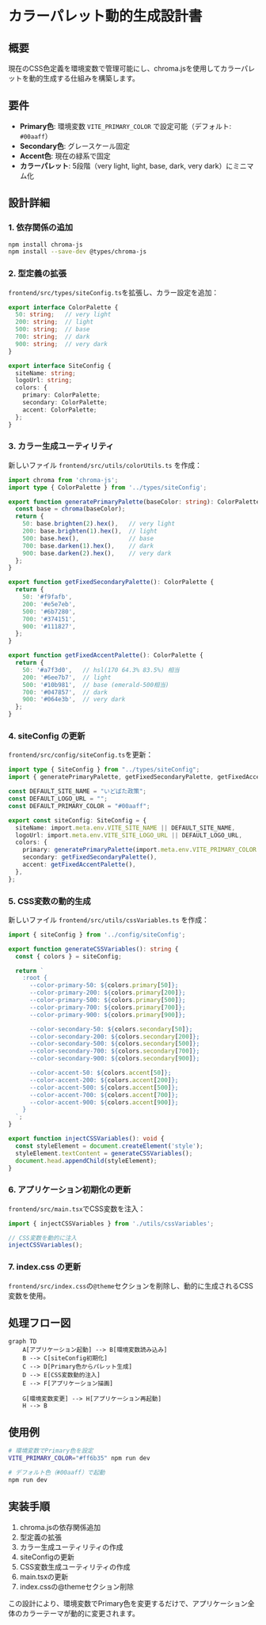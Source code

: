 # カラーパレット動的生成設計書

## 概要
現在のCSS色定義を環境変数で管理可能にし、chroma.jsを使用してカラーパレットを動的生成する仕組みを構築します。

## 要件
- **Primary色**: 環境変数 `VITE_PRIMARY_COLOR` で設定可能（デフォルト: `#00aaff`）
- **Secondary色**: グレースケール固定
- **Accent色**: 現在の緑系で固定
- **カラーパレット**: 5段階（very light, light, base, dark, very dark）にミニマム化

## 設計詳細

### 1. 依存関係の追加
```bash
npm install chroma-js
npm install --save-dev @types/chroma-js
```

### 2. 型定義の拡張
`frontend/src/types/siteConfig.ts`を拡張し、カラー設定を追加：

```typescript
export interface ColorPalette {
  50: string;   // very light
  200: string;  // light
  500: string;  // base
  700: string;  // dark
  900: string;  // very dark
}

export interface SiteConfig {
  siteName: string;
  logoUrl: string;
  colors: {
    primary: ColorPalette;
    secondary: ColorPalette;
    accent: ColorPalette;
  };
}
```

### 3. カラー生成ユーティリティ
新しいファイル `frontend/src/utils/colorUtils.ts` を作成：

```typescript
import chroma from 'chroma-js';
import type { ColorPalette } from '../types/siteConfig';

export function generatePrimaryPalette(baseColor: string): ColorPalette {
  const base = chroma(baseColor);
  return {
    50: base.brighten(2).hex(),   // very light
    200: base.brighten(1).hex(),  // light
    500: base.hex(),              // base
    700: base.darken(1).hex(),    // dark
    900: base.darken(2).hex(),    // very dark
  };
}

export function getFixedSecondaryPalette(): ColorPalette {
  return {
    50: '#f9fafb',
    200: '#e5e7eb',
    500: '#6b7280',
    700: '#374151',
    900: '#111827',
  };
}

export function getFixedAccentPalette(): ColorPalette {
  return {
    50: '#a7f3d0',   // hsl(170 64.3% 83.5%) 相当
    200: '#6ee7b7',  // light
    500: '#10b981',  // base (emerald-500相当)
    700: '#047857',  // dark
    900: '#064e3b',  // very dark
  };
}
```

### 4. siteConfig の更新
`frontend/src/config/siteConfig.ts`を更新：

```typescript
import type { SiteConfig } from "../types/siteConfig";
import { generatePrimaryPalette, getFixedSecondaryPalette, getFixedAccentPalette } from "../utils/colorUtils";

const DEFAULT_SITE_NAME = "いどばた政策";
const DEFAULT_LOGO_URL = "";
const DEFAULT_PRIMARY_COLOR = "#00aaff";

export const siteConfig: SiteConfig = {
  siteName: import.meta.env.VITE_SITE_NAME || DEFAULT_SITE_NAME,
  logoUrl: import.meta.env.VITE_SITE_LOGO_URL || DEFAULT_LOGO_URL,
  colors: {
    primary: generatePrimaryPalette(import.meta.env.VITE_PRIMARY_COLOR || DEFAULT_PRIMARY_COLOR),
    secondary: getFixedSecondaryPalette(),
    accent: getFixedAccentPalette(),
  },
};
```

### 5. CSS変数の動的生成
新しいファイル `frontend/src/utils/cssVariables.ts` を作成：

```typescript
import { siteConfig } from '../config/siteConfig';

export function generateCSSVariables(): string {
  const { colors } = siteConfig;

  return `
    :root {
      --color-primary-50: ${colors.primary[50]};
      --color-primary-200: ${colors.primary[200]};
      --color-primary-500: ${colors.primary[500]};
      --color-primary-700: ${colors.primary[700]};
      --color-primary-900: ${colors.primary[900]};

      --color-secondary-50: ${colors.secondary[50]};
      --color-secondary-200: ${colors.secondary[200]};
      --color-secondary-500: ${colors.secondary[500]};
      --color-secondary-700: ${colors.secondary[700]};
      --color-secondary-900: ${colors.secondary[900]};

      --color-accent-50: ${colors.accent[50]};
      --color-accent-200: ${colors.accent[200]};
      --color-accent-500: ${colors.accent[500]};
      --color-accent-700: ${colors.accent[700]};
      --color-accent-900: ${colors.accent[900]};
    }
  `;
}

export function injectCSSVariables(): void {
  const styleElement = document.createElement('style');
  styleElement.textContent = generateCSSVariables();
  document.head.appendChild(styleElement);
}
```

### 6. アプリケーション初期化の更新
`frontend/src/main.tsx`でCSS変数を注入：

```typescript
import { injectCSSVariables } from './utils/cssVariables';

// CSS変数を動的に注入
injectCSSVariables();
```

### 7. index.css の更新
`frontend/src/index.css`の`@theme`セクションを削除し、動的に生成されるCSS変数を使用。

## 処理フロー図

```mermaid
graph TD
    A[アプリケーション起動] --> B[環境変数読み込み]
    B --> C[siteConfig初期化]
    C --> D[Primary色からパレット生成]
    D --> E[CSS変数動的注入]
    E --> F[アプリケーション描画]

    G[環境変数変更] --> H[アプリケーション再起動]
    H --> B
```

## 使用例
```bash
# 環境変数でPrimary色を設定
VITE_PRIMARY_COLOR="#ff6b35" npm run dev

# デフォルト色（#00aaff）で起動
npm run dev
```

## 実装手順

1. chroma.jsの依存関係追加
2. 型定義の拡張
3. カラー生成ユーティリティの作成
4. siteConfigの更新
5. CSS変数生成ユーティリティの作成
6. main.tsxの更新
7. index.cssの@themeセクション削除

この設計により、環境変数でPrimary色を変更するだけで、アプリケーション全体のカラーテーマが動的に変更されます。

